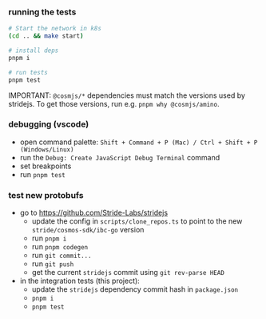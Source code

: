### running the tests

```bash
# Start the network in k8s
(cd .. && make start)

# install deps
pnpm i

# run tests
pnpm test
```

IMPORTANT: `@cosmjs/*` dependencies must match the versions used by stridejs. To get those versions, run e.g. `pnpm why @cosmjs/amino`.

### debugging (vscode)

- open command palette: `Shift + Command + P (Mac) / Ctrl + Shift + P (Windows/Linux)`
- run the `Debug: Create JavaScript Debug Terminal` command
- set breakpoints
- run `pnpm test`

### test new protobufs

- go to https://github.com/Stride-Labs/stridejs
  - update the config in `scripts/clone_repos.ts` to point to the new `stride/cosmos-sdk/ibc-go` version
  - run `pnpm i`
  - run `pnpm codegen`
  - run `git commit...`
  - run `git push`
  - get the current `stridejs` commit using `git rev-parse HEAD`
- in the integration tests (this project):
  - update the `stridejs` dependency commit hash in `package.json`
  - `pnpm i`
  - `pnpm test`
